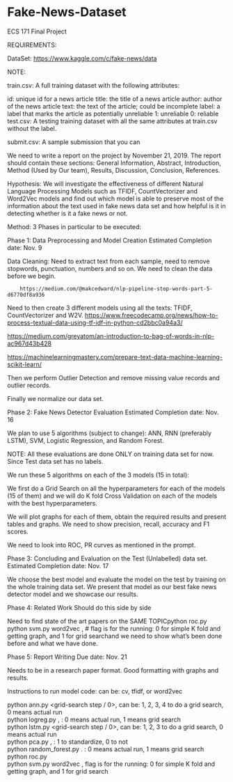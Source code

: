 # Fake-News-Dataset
ECS 171 Final Project

REQUIREMENTS:


DataSet:  https://www.kaggle.com/c/fake-news/data

NOTE: 

train.csv: A full training dataset with the following attributes:

id: unique id for a news article
title: the title of a news article
author: author of the news article
text: the text of the article; could be incomplete
label: a label that marks the article as potentially unreliable
1: unreliable
0: reliable
test.csv: A testing training dataset with all the same attributes at train.csv without the label.

submit.csv: A sample submission that you can


We need to write a report on the project by November 21, 2019. The report should contain these sections: General Information, Abstract, Introduction, Method (Used by Our team), Results, Discussion, Conclusion, References.


Hypothesis: We will investigate the effectiveness of different Natural Language Processing Models such as TFIDF, CountVectorizer and Word2Vec models and find out which model is able to preserve most of the information about the text used in fake news data set and how helpful is it in detecting whether is it a fake news or not.


Method: 3 Phases in particular to be executed:

Phase 1: Data Preprocessing and Model Creation
Estimated Completion date: Nov. 9

Data Cleaning: Need to extract text from each sample, need to remove stopwords, punctuation, numbers and so on. We need to clean the data before we begin.
		
		https://medium.com/@makcedward/nlp-pipeline-stop-words-part-5-d6770df8a936
		

Need to then create 3 different models using all the texts: TFIDF, CountVectorizer and W2V. 
				https://www.freecodecamp.org/news/how-to-process-textual-data-using-tf-idf-in-python-cd2bbc0a94a3/

https://medium.com/greyatom/an-introduction-to-bag-of-words-in-nlp-ac967d43b428

https://machinelearningmastery.com/prepare-text-data-machine-learning-scikit-learn/



Then we perform Outlier Detection and remove missing value records and outlier records.

Finally we normalize our data set.



Phase 2: Fake News Detector Evaluation
Estimated Completion date: Nov. 16

We plan to use 5 algorithms (subject to change): ANN, RNN (preferably LSTM), SVM, Logistic Regression, and Random Forest. 

NOTE: All these evaluations are done ONLY on training data set for now. Since Test data set has no labels.

We run these 5 algorithms on each of the 3 models (15 in total): 

We first do a Grid Search on all the hyperparameters for each of the models (15 of them) and we will do K fold Cross Validation on each of the models with the best hyperparameters.

We will plot graphs for each of them, obtain the required results and present tables and graphs. We need to show precision, recall, accuracy and F1 scores.

We need to look into ROC, PR curves as mentioned in the prompt.


Phase 3: Concluding and Evaluation on the Test (Unlabelled) data set.
Estimated Completion date: Nov. 17

We choose the best model and evaluate the model on the test by training on the whole training data set.
We present that model as our best fake news detector model and we showcase our results.

Phase 4: Related Work
Should do this side by side

Need to find state of the art papers on the SAME TOPICpython roc.py <model-name>
python svm.py word2vec <flag>, # flag is for the running: 0 for simple K fold and getting graph, and 1 for grid searchand we need to show what’s been done before and what we have done.

Phase 5: Report Writing
Due date: Nov. 21

Needs to be in a research paper format. Good formatting with graphs and results.

Instructions to run model code:
<model> can be: cv, tfidf, or word2vec
	
python ann.py <model> <grid-search step / 0>,  <grid-search step> can be: 1, 2, 3, 4 to do a grid search, 0 means actual run <br/>
python logreg.py <model> <flag>,  <flag>: 0 means actual run, 1 means grid search <br/>
python lstm.py <model> <grid-search step / 0>, <grid-search step> can be: 1, 2, 3 to do a grid search, 0 means actual run <br/>
python pca.py <model-name> <flag>, <flag>: 1 to standardize, 0 to not <br/>
python random_forest.py <model> <flag>. <flag>: 0 means actual run, 1 means grid search <br/>
python roc.py <model-name> <br/>
python svm.py word2vec <flag>, flag is for the running: 0 for simple K fold and getting graph, and 1 for grid search <br/>

